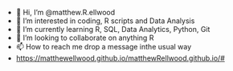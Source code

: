 - 👋 Hi, I’m @matthew.R.ellwood
- 👀 I’m interested in coding, R scripts and Data Analysis
- 🌱 I’m currently learning R, SQL, Data Analytics, Python, Git
- 💞️ I’m looking to collaborate on anything R
- 📫 How to reach me drop a message inthe usual way
- https://matthewellwood.github.io/matthewRellwood.github.io/#

<!---
matthewellwood/matthewellwood is a ✨ special ✨ repository because its `README.md` (this file) appears on your GitHub profile.
You can click the Preview link to take a look at your changes.
--->
